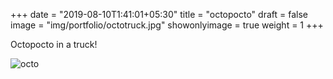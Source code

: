 +++
date = "2019-08-10T1:41:01+05:30"
title = "octopocto"
draft = false
image = "img/portfolio/octotruck.jpg"
showonlyimage = true
weight = 1
+++

Octopocto in a truck!

![octo](/img/portfolio/octotruck.jpg)
